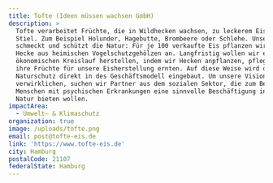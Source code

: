 ```yaml
---
title: Tofte (Ideen müssen wachsen GmbH)
description: >
  Tofte verarbeitet Früchte, die in Wildhecken wachsen, zu leckerem Eis am
  Stiel. Zum Beispiel Holunder, Hagebutte, Brombeere oder Schlehe. Unser Eis
  schmeckt und schützt die Natur: Für je 100 verkaufte Eis pflanzen wir 2 Meter
  Hecke aus heimischen Vogelschutzgehölzen an. Langfristig wollen wir einen
  ökonomischen Kreislauf herstellen, indem wir Hecken anpflanzen, pflegen und
  ihre Früchte für unsere Eisherstellung ernten. Auf diese Weise wird der
  Naturschutz direkt in des Geschäftsmodell eingebaut. Um unsere Vision zu
  verwirklichen, suchen wir Partner aus dem sozialen Sektor, die zum Beispiel
  Menschen mit psychischen Erkrankungen eine sinnvolle Beschäftigung in der
  Natur bieten wollen.
impactArea:
  - Umwelt– & Klimaschutz
organization: true
image: /uploads/tofte.png
email: post@tofte-eis.de
link: 'https://www.tofte-eis.de'
city: Hamburg
postalCode: 21107
federalState: Hamburg
---
```



